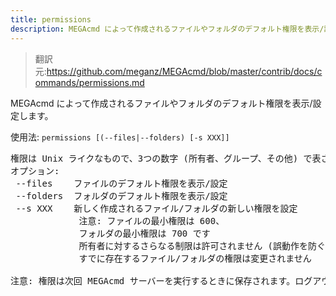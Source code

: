 ```yaml
---
title: permissions
description: MEGAcmd によって作成されるファイルやフォルダのデフォルト権限を表示/設定します。
---
```


>翻訳元:https://github.com/meganz/MEGAcmd/blob/master/contrib/docs/commands/permissions.md

MEGAcmd によって作成されるファイルやフォルダのデフォルト権限を表示/設定します。

使用法: `permissions [(--files|--folders) [-s XXX]]`
<pre>
権限は Unix ライクなもので、3つの数字 (所有者、グループ、その他) で表されます
オプション:
 --files	ファイルのデフォルト権限を表示/設定
 --folders	フォルダのデフォルト権限を表示/設定
 --s XXX	新しく作成されるファイル/フォルダの新しい権限を設定
        	 注意: ファイルの最小権限は 600、
        	 フォルダの最小権限は 700 です
        	 所有者に対するさらなる制限は許可されません (誤動作を防ぐため)
        	 すでに存在するファイル/フォルダの権限は変更されません

注意: 権限は次回 MEGAcmd サーバーを実行するときに保存されます。ログアウトすると削除されます。Windows では利用できません。
</pre>
